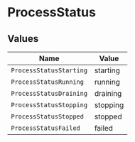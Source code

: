 # ProcessStatus


## Values

| Name                    | Value                   |
| ----------------------- | ----------------------- |
| `ProcessStatusStarting` | starting                |
| `ProcessStatusRunning`  | running                 |
| `ProcessStatusDraining` | draining                |
| `ProcessStatusStopping` | stopping                |
| `ProcessStatusStopped`  | stopped                 |
| `ProcessStatusFailed`   | failed                  |